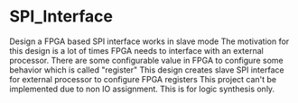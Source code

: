 # SPI_Interface
Design a FPGA based SPI interface works in slave mode 
The motivation for this design is a lot of times FPGA needs to interface with an external processor. There are some configurable value in FPGA to configure some behavior which is called "register"
This design creates slave SPI interface for external processor to configure FPGA registers
This project can't be implemented due to non IO assignment. This is for logic synthesis only. 
